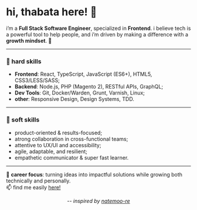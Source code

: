 # hi, thabata here! 👋

i’m a **Full Stack Software Engineer**, specialized in **Frontend**.
i believe tech is a powerful tool to help people, and i’m driven by making a difference with a **growth mindset**. 🚀

---

### 🔧 hard skills
- **Frontend**: React, TypeScript, JavaScript (ES6+), HTML5, CSS3/LESS/SASS;
- **Backend**: Node.js, PHP (Magento 2), RESTful APIs, GraphQL;
- **Dev Tools**: Git, Docker/Warden, Grunt, Varnish, Linux;
- **other**: Responsive Design, Design Systems, TDD.

---

### 🌱 soft skills
- product-oriented & results-focused;
- atrong collaboration in cross-functional teams;
- attentive to UX/UI and accessibility;
- agile, adaptable, and resilient;
- empathetic communicator & super fast learner.

---

📌 **career focus**: turning ideas into impactful solutions while growing both technically and personally.  
📫 find me easily [here!](https://www.linkedin.com/in/thabatadornelas/)

<p align="center">
  <i>-- inspired by <a href="https://github.com/natemoo-re">natemoo-re</a></i>
</p>
